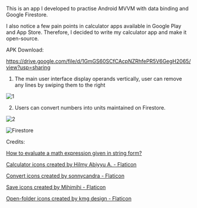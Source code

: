 This is an app I developed to practise Android MVVM with data binding and Google Firestore.

I also notice a few pain points in calculator apps available in Google Play and App Store. Therefore, I decided to write my calculator app and make it open-source.

APK Download:

https://drive.google.com/file/d/1GmGS60SCfCAcpNZRhfePR5V6GegH2065/view?usp=sharing

1. The main user interface display operands vertically, user can remove any lines by swiping them to the right

![1](https://github.com/wanlok/wanlok-calculator-kotlin/assets/48524179/6681f75e-1bf3-4004-98c1-aa23ca264575)

2. Users can convert numbers into units maintained on Firestore.

![2](https://github.com/wanlok/wanlok-calculator-kotlin/assets/48524179/a0ecd1ec-2878-413c-9cd2-b61b9d5fd92c)

![Firestore](https://github.com/wanlok/wanlok-calculator-kotlin/assets/48524179/40ff23fb-42b6-4f71-a93f-68886643432a)

Credits:

<a href="https://stackoverflow.com/questions/3422673/how-to-evaluate-a-math-expression-given-in-string-form">How to evaluate a math expression given in string form?</a>

<a href="https://www.flaticon.com/free-icons/calculator" title="calculator icons">Calculator icons created by Hilmy Abiyyu A. - Flaticon</a>

<a href="https://www.flaticon.com/free-icons/convert" title="convert icons">Convert icons created by sonnycandra - Flaticon</a>

<a href="https://www.flaticon.com/free-icons/save" title="save icons">Save icons created by Mihimihi - Flaticon</a>

<a href="https://www.flaticon.com/free-icons/open-folder" title="open-folder icons">Open-folder icons created by kmg design - Flaticon</a>
